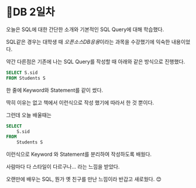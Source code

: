 # 📔DB 2일차

오늘은 SQL에 대한 간단한 소개와 기본적인 SQL Query에 대해 학습했다.

SQL같은 경우는 대학생 때 *오픈소스DB응용*이라는 과목을 수강했기에 익숙한 내용이었다.

약간 다른점은 기존에 나는  SQL Query를 작성할 때 아래와 같은 방식으로 진행했다.

```SQL
SELECT S.sid
FROM Students S
```

한 줄에 Keyword와 Statement를 같이 썼다.

딱히 이유는 없고 책에서 이런식으로 작성 했기에 따라서 한 것 뿐이다.

그런데 오늘 배울때는

```SQL
SELECT
    S.sid
FROM
    Students S
```

이런식으로 Keyword 와 Statement를 분리하여 작성하도록 배웠다.

사람마다 다 스타일이 다르구나... 라는 느낌을 받았다.

오랜만에 배우는 SQL, 뭔가 옛 친구를 만난 느낌이라 반갑고 새로웠다. 😊
